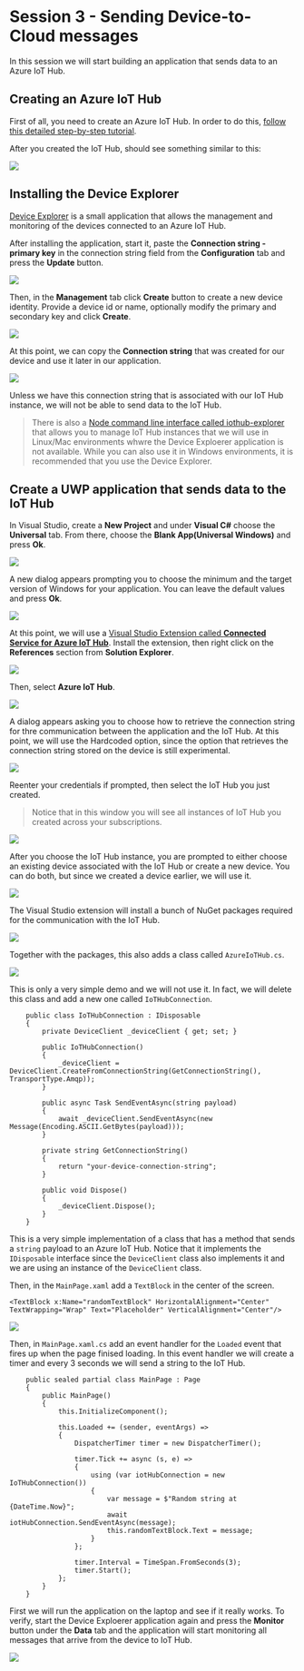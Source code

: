 Session 3 - Sending Device-to-Cloud messages
============================================

In this session we will start building an application that sends data to an Azure IoT Hub.

Creating an Azure IoT Hub
--------------------------

First of all, you need to create an Azure IoT Hub. In order to do this, [follow this detailed step-by-step tutorial](../../common/azure-iot-hub.md).

After you created the IoT Hub, should see something similar to this:

![](../../common/media/iot-hub.JPG)


Installing the Device Explorer
------------------------------

[Device Explorer](https://github.com/Azure/azure-iot-sdks/releases/download/2016-11-17/SetupDeviceExplorer.msi) is a small application that allows the management and monitoring of the devices connected to an Azure IoT Hub.

After installing the application, start it, paste the **Connection string - primary key** in the connection string field from the **Configuration** tab and press the **Update** button.

![](../media/device-eplorer-connection.JPG)

Then, in the **Management** tab click **Create** button to create a new device identity. Provide a device id or name, optionally modify the primary and secondary key and click **Create**. 

![](../media/device-explorer-device.JPG)

At this point, we can copy the **Connection string** that was created for our device and use it later in our application.

![](../media/device-eplorer-string.JPG)

Unless we have this connection string that is associated with our IoT Hub instance, we will not be able to send data to the IoT Hub.

> There is also a [Node command line interface called iothub-explorer](https://github.com/Azure/iothub-explorer) that allows you to manage IoT Hub instances that we will use in Linux/Mac environments whwre the Device Exploerer application is not available. While you can also use it in Windows environments, it is recommended that you use the Device Explorer.

Create a UWP application that sends data to the IoT Hub
-------------------------------------------------------

In Visual Studio, create a **New Project** and under **Visual C#** choose the **Universal** tab. From there, choose the **Blank App(Universal Windows)** and press **Ok**.

![](../media/new-uwp-app.JPG)

A new dialog appears prompting you to choose the minimum and the target version of Windows for your application. You can leave the default values and press **Ok**.

![](../media/uwp-target-version.JPG)

At this point, we will use a [Visual Studio Extension called **Connected Service for Azure IoT Hub**](http://aka.ms/azure-iot-hub-vs-cs-vs-gallery). Install the extension, then right click on the **References** section from **Solution Explorer**.

![](../media/add-connected-service.JPG)

Then, select **Azure IoT Hub**.

![](../media/connected-service-iot-hub.JPG)

A dialog appears asking you to choose how to retrieve the connection string for thre communication between the application and the IoT Hub. At this point, we will use the Hardcoded option, since the option that retrieves the connection string stored on the device is still experimental.

![](../media/connected-service-security.JPG)

Reenter your credentials if prompted, then select the IoT Hub you just created.

> Notice that in this window you will see all instances of IoT Hub you created across your subscriptions.

![](../media/connected-service-choose-hub.JPG)

After you choose the IoT Hub instance, you are prompted to either choose an existing device associated with the IoT Hub or create a new device. You can do both, but since we created a device earlier, we will use it.

![](../media/connected-service-choose-device.JPG)

The Visual Studio extension will install a bunch of NuGet packages required for the communication with the IoT Hub.

![](../media/connected-service-added-items.JPG)

Together with the packages, this also adds a class called `AzureIoTHub.cs`.

![](../media/azure-iothub-cs.JPG)

This is only a very simple demo and we will not use it. In fact, we will delete this class and add a new one called `IoTHubConnection`.

```
    public class IoTHubConnection : IDisposable
    {
        private DeviceClient _deviceClient { get; set; }

        public IoTHubConnection()
        {
            _deviceClient = DeviceClient.CreateFromConnectionString(GetConnectionString(), TransportType.Amqp));
        }

        public async Task SendEventAsync(string payload)
        {
            await _deviceClient.SendEventAsync(new Message(Encoding.ASCII.GetBytes(payload)));
        }

        private string GetConnectionString()
        {
            return "your-device-connection-string";
        }

        public void Dispose()
        {
            _deviceClient.Dispose();
        }
    }
```

This is a very simple implementation of a class that has a method that sends a `string` payload to an Azure IoT Hub. Notice that it implements the `IDisposable` interface since the `DeviceClient` class also implements it and we are using an instance of the `DeviceClient` class.

Then, in the `MainPage.xaml` add a `TextBlock` in the center of the screen.

```
<TextBlock x:Name="randomTextBlock" HorizontalAlignment="Center" TextWrapping="Wrap" Text="Placeholder" VerticalAlignment="Center"/>
```

![](../media/text-block.JPG)


Then, in `MainPage.xaml.cs` add an event handler for the `Loaded` event that fires up when the page finised loading. In this event handler we will create a timer and every 3 seconds we will send a string to the IoT Hub.

```
    public sealed partial class MainPage : Page
    {
        public MainPage()
        {
            this.InitializeComponent();

            this.Loaded += (sender, eventArgs) =>
            {
                DispatcherTimer timer = new DispatcherTimer();

                timer.Tick += async (s, e) =>
                {
                    using (var iotHubConnection = new IoTHubConnection())
                    {
                        var message = $"Random string at {DateTime.Now}";
                        await iotHubConnection.SendEventAsync(message);
                        this.randomTextBlock.Text = message;
                    }
                };

                timer.Interval = TimeSpan.FromSeconds(3);
                timer.Start();
            };       
        }
    }
```

First we will run the application on the laptop and see if it really works. To verify, start the Device Exploerer application again and press the **Monitor** button under the **Data** tab and the application will start monitoring all messages that arrive from the device to IoT Hub. 

![](../media/uwp-local-device-explorer.JPG)
